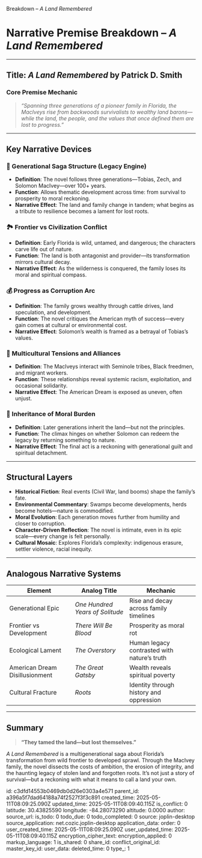 Breakdown – *A Land Remembered*

# Narrative Premise Breakdown – *A Land Remembered*

---

## **Title**: *A Land Remembered* by Patrick D. Smith

### **Core Premise Mechanic**
> *“Spanning three generations of a pioneer family in Florida, the MacIveys rise from backwoods survivalists to wealthy land barons—while the land, the people, and the values that once defined them are lost to progress.”*

---

## **Key Narrative Devices**

### 🌾 Generational Saga Structure (Legacy Engine)
- **Definition**: The novel follows three generations—Tobias, Zech, and Solomon MacIvey—over 100+ years.
- **Function**: Allows thematic development across time: from survival to prosperity to moral reckoning.
- **Narrative Effect**: The land and family change in tandem; what begins as a tribute to resilience becomes a lament for lost roots.

### 🏞️ Frontier vs Civilization Conflict
- **Definition**: Early Florida is wild, untamed, and dangerous; the characters carve life out of nature.
- **Function**: The land is both antagonist and provider—its transformation mirrors cultural decay.
- **Narrative Effect**: As the wilderness is conquered, the family loses its moral and spiritual compass.

### 💰 Progress as Corruption Arc
- **Definition**: The family grows wealthy through cattle drives, land speculation, and development.
- **Function**: The novel critiques the American myth of success—every gain comes at cultural or environmental cost.
- **Narrative Effect**: Solomon’s wealth is framed as a betrayal of Tobias’s values.

### 🤝 Multicultural Tensions and Alliances
- **Definition**: The MacIveys interact with Seminole tribes, Black freedmen, and migrant workers.
- **Function**: These relationships reveal systemic racism, exploitation, and occasional solidarity.
- **Narrative Effect**: The American Dream is exposed as uneven, often unjust.

### 🧬 Inheritance of Moral Burden
- **Definition**: Later generations inherit the land—but not the principles.
- **Function**: The climax hinges on whether Solomon can redeem the legacy by returning something to nature.
- **Narrative Effect**: The final act is a reckoning with generational guilt and spiritual detachment.

---

## **Structural Layers**

- **Historical Fiction**: Real events (Civil War, land booms) shape the family’s fate.
- **Environmental Commentary**: Swamps become developments, herds become hotels—nature is commodified.
- **Moral Evolution**: Each generation moves further from humility and closer to corruption.
- **Character-Driven Reflection**: The novel is intimate, even in its epic scale—every change is felt personally.
- **Cultural Mosaic**: Explores Florida’s complexity: indigenous erasure, settler violence, racial inequity.

---

## **Analogous Narrative Systems**

| Element                      | Analog Title                   | Mechanic                                     |
|------------------------------|----------------------------------|----------------------------------------------|
| Generational Epic            | *One Hundred Years of Solitude* | Rise and decay across family timelines       |
| Frontier vs Development      | *There Will Be Blood*           | Prosperity as moral rot                      |
| Ecological Lament            | *The Overstory*                 | Human legacy contrasted with nature’s truth  |
| American Dream Disillusionment | *The Great Gatsby*            | Wealth reveals spiritual poverty             |
| Cultural Fracture            | *Roots*                         | Identity through history and oppression      |

---

## **Summary**
> **“They tamed the land—but lost themselves.”**

*A Land Remembered* is a multigenerational saga about Florida’s transformation from wild frontier to developed sprawl. Through the MacIvey family, the novel dissects the costs of ambition, the erosion of integrity, and the haunting legacy of stolen land and forgotten roots. It’s not just a story of survival—but a reckoning with what it means to call a land your own.


id: c3dfd14553b0469db0d26e0303a4e571
parent_id: a396a5f7dad64188a74f2527f3f3c891
created_time: 2025-05-11T08:09:25.090Z
updated_time: 2025-05-11T08:09:40.115Z
is_conflict: 0
latitude: 30.43825590
longitude: -84.28073290
altitude: 0.0000
author: 
source_url: 
is_todo: 0
todo_due: 0
todo_completed: 0
source: joplin-desktop
source_application: net.cozic.joplin-desktop
application_data: 
order: 0
user_created_time: 2025-05-11T08:09:25.090Z
user_updated_time: 2025-05-11T08:09:40.115Z
encryption_cipher_text: 
encryption_applied: 0
markup_language: 1
is_shared: 0
share_id: 
conflict_original_id: 
master_key_id: 
user_data: 
deleted_time: 0
type_: 1